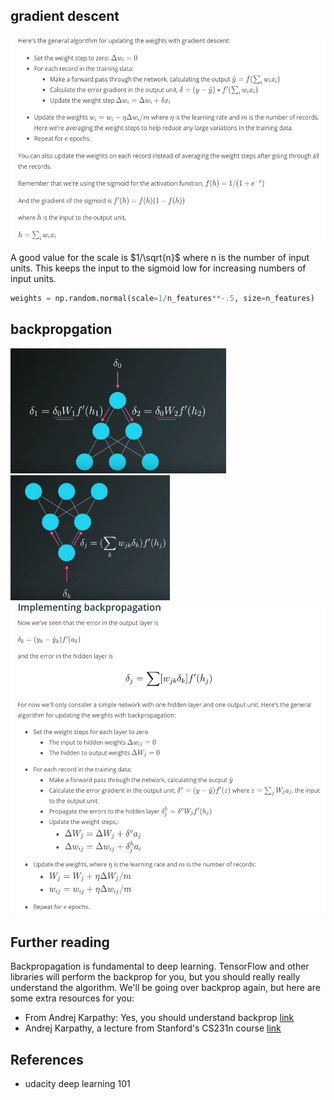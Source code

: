 ## gradient descent
<img src="Figs/gradient_pseudo.png" height="330">

A good value for the scale is $1/\sqrt{n}$ where n is the number of input units. 
This keeps the input to the sigmoid low for increasing numbers of input units.
```python
weights = np.random.normal(scale=1/n_features**-.5, size=n_features)
```

## backpropgation
<img src="Figs/backprop1.png" height="200">
<img src="Figs/backprop2.png" height="200">

<img src="Figs/backprop-algo.png" height="500">

## Further reading
Backpropagation is fundamental to deep learning. TensorFlow and other libraries will perform the backprop for you, but you should really really understand the algorithm. We'll be going over backprop again, but here are some extra resources for you:

* From Andrej Karpathy: Yes, you should understand backprop [link](https://medium.com/@karpathy/yes-you-should-understand-backprop-e2f06eab496b#.qwlupnnod)
* Andrej Karpathy, a lecture from Stanford's CS231n course [link](https://www.youtube.com/watch?v=59Hbtz7XgjM)

## References
* udacity deep learning 101

